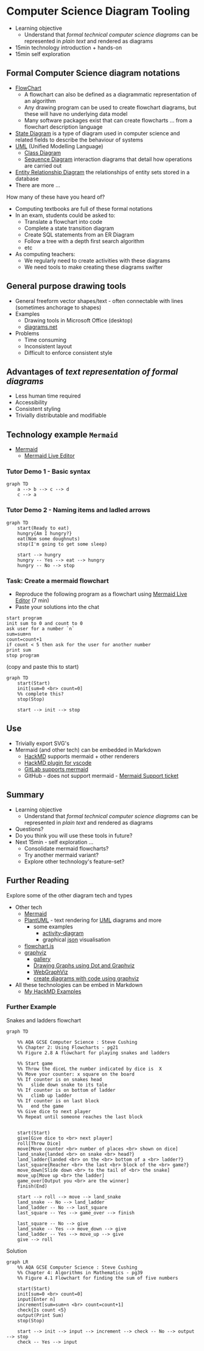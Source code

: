 Computer Science Diagram Tooling
================================

* Learning objective
    * Understand that _formal technical computer science diagrams_ can be represented in _plain text_ and rendered as diagrams
* 15min technology introduction + hands-on
* 15min self exploration

## Formal Computer Science diagram notations

* [FlowChart](https://en.wikipedia.org/wiki/Flowchart)
    * A flowchart can also be defined as a diagrammatic representation of an algorithm
    * Any drawing program can be used to create flowchart diagrams, but these will have no underlying data model
    * Many software packages exist that can create flowcharts ... from a flowchart description language
* [State Diagram](https://en.wikipedia.org/wiki/State_diagram) is a type of diagram used in computer science and related fields to describe the behaviour of systems
* [UML](https://en.wikipedia.org/wiki/Unified_Modeling_Language) (Unified Modelling Language)
    * [Class Diagram](https://www.visual-paradigm.com/guide/uml-unified-modeling-language/what-is-class-diagram/)
    * [Sequence Diagram](https://www.visual-paradigm.com/guide/uml-unified-modeling-language/what-is-sequence-diagram/) interaction diagrams that detail how operations are carried out
* [Entity Relationship Diagram](https://www.smartdraw.com/entity-relationship-diagram/) the relationships of entity sets stored in a database
* There are more ...

How many of these have you heard of?

* Computing textbooks are full of these formal notations
* In an exam, students could be asked to:
    * Translate a flowchart into code
    * Complete a state transition diagram
    * Create SQL statements from an ER Diagram
    * Follow a tree with a depth first search algorithm
    * etc
* As computing teachers:
    * We regularly need to create activities with these diagrams
    * We need tools to make creating these diagrams swifter

## General purpose drawing tools

* General freeform vector shapes/text - often connectable with lines (sometimes anchorage to shapes)
* Examples
    * Drawing tools in Microsoft Office (desktop)
    * [diagrams.net](https://app.diagrams.net/)
* Problems
    * Time consuming
    * Inconsistent layout
    * Difficult to enforce consistent style

## Advantages of _text representation of formal diagrams_
* Less human time required
* Accessibility
* Consistent styling
* Trivially distributable and modifiable

## Technology example `Mermaid`

* [Mermaid](https://mermaid-js.github.io/mermaid/)
    * [Mermaid Live Editor](https://mermaid-js.github.io/mermaid-live-editor/)

### Tutor Demo 1 - Basic syntax
```mermaid
graph TD
    a --> b --> c --> d
    c --> a
```

### Tutor Demo 2 - Naming items and ladled arrows
```mermaid
graph TD
    start(Ready to eat)
    hungry{Am I hungry?}
    eat(Nom some doughnuts)
    stop(I'm going to get some sleep)
    
    start --> hungry
    hungry -- Yes --> eat --> hungry
    hungry -- No --> stop
```

### Task: Create a mermaid flowchart

* Reproduce the following program as a flowchart using [Mermaid Live Editor](https://mermaid-js.github.io/mermaid-live-editor/) (7 min)
* Paste your solutions into the chat


```
start program
init sum to 0 and count to 0
ask user for a number `n`
sum=sum+n
count=count+1
if count < 5 then ask for the user for another number
print sum
stop program
```

(copy and paste this to start)
```
graph TD
    start(Start)
    init[sum=0 <br> count=0]
    %% complete this?
    stop(Stop)

    start --> init --> stop
```

## Use

* Trivially export SVG's
* Mermaid (and other tech) can be embedded in Markdown
    * [HackMD](https://hackmd.io/) supports mermaid + other renderers
    * [HackMD plugin for vscode](https://marketplace.visualstudio.com/items?itemName=HackMD.vscode-hackmd)
    * [GitLab supports mermaid](https://docs.gitlab.com/ee/user/markdown.html#diagrams-and-flowcharts)
    * GitHub - does not support mermaid - [Mermaid Support ticket](https://github.community/t/feature-request-support-mermaid-markdown-graph-diagrams-in-md-files/1922/42)

## Summary

* Learning objective
    * Understand that _formal technical computer science diagrams_ can be represented in _plain text_ and rendered as diagrams
* Questions?
* Do you think you will use these tools in future?
* Next 15min - self exploration ...
    * Consolidate mermaid flowcharts?
    * Try another mermaid variant?
    * Explore other technology's feature-set?

## Further Reading

Explore some of the other diagram tech and types

* Other tech
    * [Mermaid](https://mermaid-js.github.io/mermaid/)
    * [PlantUML](https://plantuml.com/) - text rendering for [UML](https://en.wikipedia.org/wiki/Unified_Modeling_Language) diagrams and more
        * some examples
            * [activity-diagram](https://plantuml.com/activity-diagram-beta)
            * graphical [json](https://plantuml.com/json) visualisation
    * [flowchart.js](http://flowchart.js.org/)
    * [graphviz](https://graphviz.org/)
        * [gallery](https://graphviz.org/gallery/)
        * [Drawing Graphs using Dot and Graphviz](https://www.tonyballantyne.com/graphs.html)
        * [WebGraphViz](http://www.webgraphviz.com/)
        * [create diagrams with code using graphviz](https://ncona.com/2020/06/create-diagrams-with-code-using-graphviz/)
* All these technologies can be embed in Markdown
    * [My HackMD Examples](https://hackmd.io/FBO5lLHhQkeWApUisqAHRQ?view)


### Further Example

Snakes and ladders flowchart

```mermaid
graph TD
    
    %% AQA GCSE Computer Science : Steve Cushing
    %% Chapter 2: Using Flowcharts - pg21
    %% Figure 2.8 A flowchart for playing snakes and ladders

    %% Start game
    %% Throw the diceL the number indicated by dice is  X
    %% Move your counter: x square on the board
    %% If counter is on snakes head
    %%   slide down snake to its tale
    %% If counter is on bottom of ladder
    %%   climb up ladder
    %% If counter is on last block
    %%   end the game
    %% Give dice to next player
    %% Repeat until someone reaches the last block

    
    start(Start)
    give[Give dice to <br> next player]
    roll[Throw Dice]
    move[Move counter <br> number of places <br> shown on dice]
    land_snake{landed <br> on snake <br> head?}
    land_ladder{landed <br> on the <br> bottom of a <br> ladder?}
    last_square{Reacher <br> the last <br> block of the <br> game?}
    move_down[Slide down <br> to the tail of <br> the snake]
    move_up[Move up <br> the ladder]
    game_over[Output you <br> are the winner]
    finish(End)

    start --> roll --> move --> land_snake
    land_snake -- No --> land_ladder
    land_ladder -- No --> last_square
    last_square -- Yes --> game_over --> finish

    last_square -- No --> give
    land_snake -- Yes --> move_down --> give
    land_ladder -- Yes --> move_up --> give
    give --> roll
```

Solution

```mermaid
graph LR
    %% AQA GCSE Computer Science : Steve Cushing
    %% Chapter 4: Algorithms in Mathematics - pg39
    %% Figure 4.1 Flowchart for finding the sum of five numbers

    start(Start)
    init[sum=0 <br> count=0]
    input[Enter n]
    increment[sum=sum+n <br> count=count+1]
    check{Is count <5}
    output(Print Sum)
    stop(Stop)

    start --> init --> input --> increment --> check -- No --> output --> stop
    check -- Yes --> input
```
